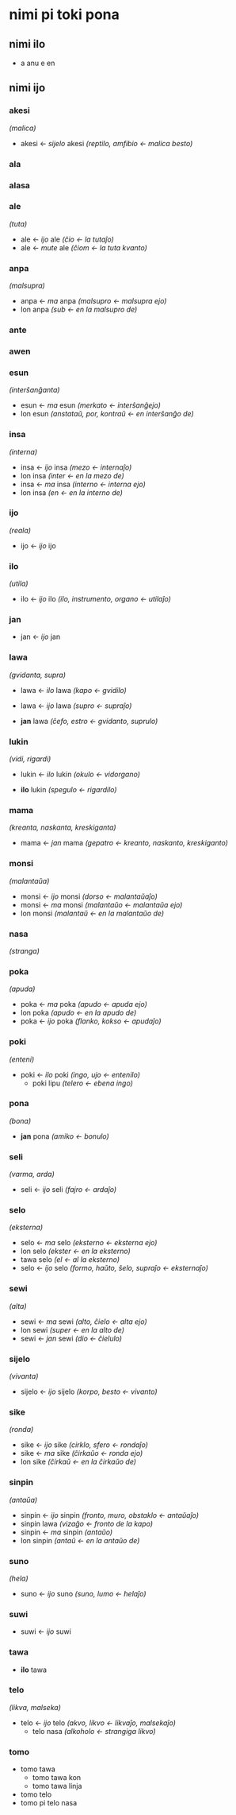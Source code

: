 # nimi pi toki pona

## nimi ilo

* a anu e en

## nimi ijo

### akesi
*(malica)*

* akesi ← *sijelo* akesi *(reptilo, amfibio ← malica besto)* 

### ala

### alasa

### ale
*(tuta)*

* ale ← *ijo* ale *(ĉio ← la tutaĵo)*
* ale ← *mute* ale *(ĉiom ← la tuta kvanto)*

### anpa
*(malsupra)*

* anpa ← *ma* anpa *(malsupro ← malsupra ejo)*
 * lon anpa *(sub ← en la malsupro de)*

### ante

### awen

### esun
*(interŝanĝanta)*

* esun ← *ma* esun *(merkato ← interŝanĝejo)*
 * lon esun *(anstataŭ, por, kontraŭ ← en interŝanĝo de)*

### insa
*(interna)*

* insa ← *ijo* insa *(mezo ← internaĵo)*
 *  lon insa *(inter ← en la mezo de)*
* insa ← *ma* insa *(interno ← interna ejo)*
 * lon insa *(en ← en la interno de)*

### ijo
*(reala)*

* ijo ← *ijo* ijo

### ilo
*(utila)*

* ilo ← *ijo* ilo *(ilo, instrumento, organo ← utilaĵo)*

### jan
* jan ← *ijo* jan

### lawa
*(gvidanta, supra)*

* lawa ← *ilo* lawa *(kapo ← gvidilo)*
* lawa ← *ijo* lawa *(supro ← supraĵo)*

* **jan** lawa *(ĉefo, estro ← gvidanto, suprulo)*

### lukin
*(vidi, rigardi)*

* lukin ← *ilo* lukin *(okulo ← vidorgano)*

* **ilo** lukin *(spegulo ← rigardilo)* 

### mama
*(kreanta, naskanta, kreskiganta)*

* mama ← *jan* mama *(gepatro ← kreanto, naskanto, kreskiganto)*

### monsi
*(malantaŭa)*

* monsi ← *ijo* monsi *(dorso ← malantaŭaĵo)*
* monsi ← *ma* monsi *(malantaŭo ← malantaŭa ejo)*
 * lon monsi *(malantaŭ ← en la malantaŭo de)*

### nasa
*(stranga)*

### poka
*(apuda)*

* poka ← *ma* poka *(apudo ← apuda ejo)*
 * lon poka *(apudo ← en la apudo de)*
* poka ← *ijo* poka *(flanko, kokso ← apudaĵo)*

### poki
*(enteni)*

* poki ← *ilo* poki *(ingo, ujo ← entenilo)*
  * poki lipu *(telero ← ebena ingo)*

### pona
*(bona)*

* **jan** pona *(amiko ← bonulo)*

### seli
*(varma, arda)*

* seli ← *ijo* seli *(fajro ← ardaĵo)*

### selo
*(eksterna)*

* selo ← *ma* selo *(eksterno ← eksterna ejo)*
 * lon selo *(ekster ← en la eksterno)*
 * tawa selo *(el ← al la eksterno)*
* selo ← *ijo* selo *(formo, haŭto, ŝelo, supraĵo ← eksternaĵo)*

### sewi
*(alta)*

* sewi ← *ma* sewi *(alto, ĉielo ← alta ejo)*
 * lon sewi *(super ← en la alto de)*
 * sewi ← *jan* sewi *(dio ← ĉielulo)*

### sijelo
*(vivanta)*

* sijelo ← *ijo* sijelo *(korpo, besto ← vivanto)*

### sike
*(ronda)*

* sike ← *ijo* sike *(cirklo, sfero ← rondaĵo)*
* sike ← *ma* sike *(ĉirkaŭo ← ronda ejo)*
 * lon sike *(ĉirkaŭ ← en la ĉirkaŭo de)*

### sinpin
*(antaŭa)*

* sinpin ← *ijo* sinpin *(fronto, muro, obstaklo ← antaŭaĵo)*
 * sinpin lawa *(vizaĝo ← fronto de la kapo)*
* sinpin ← *ma* sinpin *(antaŭo)*
 * lon sinpin *(antaŭ ← en la antaŭo de)*

### suno
*(hela)*

* suno ← *ijo* suno *(suno, lumo ← helaĵo)*

### suwi
* suwi ← *ijo* suwi

### tawa
* **ilo** tawa

### telo
*(likva, malseka)*

* telo ← *ijo* telo *(akvo, likvo ← likvaĵo, malsekaĵo)*
  * telo nasa *(alkoholo ← strangiga likvo)*

### tomo
* tomo tawa
  * tomo tawa kon
  * tomo tawa linja
* tomo telo
* tomo pi telo nasa

